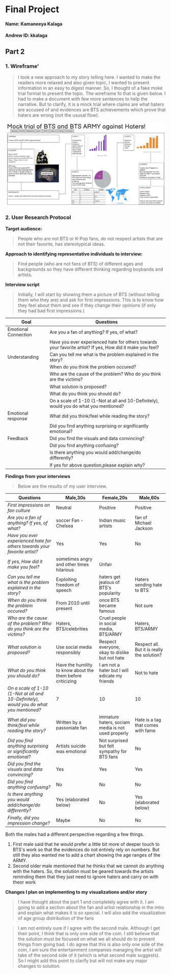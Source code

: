 # Final Project
#### Name: Kamaneeya Kalaga
#### Andrew ID: kkalaga

## Part 2
### 1. Wireframe'
> I took a new approach to my story telling here. I wanted to make the readers more relaxed and also given topic, I wanted to present information in an easy to digest manner. So, I thought of a fake moke trial format to present the topic. The wireframe fo that is given below. I had to make a document with few more sentences to help the narrative.
But to clarify, it is a mock trial where claims are what haters are accused of and evidences are BTS achievements which prove that haters are wrong (not the ususal flow). 

![alt text](wireframe.PNG)


### 2. User Research Protocol
**Target audience:**
> People who are not BTS or K-Pop fans, do not respect artists that are not their favorite, has stereotypical ideas.

**Approach to identifying representative individuals to interview:**
> Find people (who are not fans of BTS) of different ages and backgrounds so they have different thinking regarding boybands and artists.

**Interview script**
> Initially, I will start by showing them a picture of BTS (without telling them who they are) and ask for first impressions. This is to know how they feel about them and see if they change their opinions (if only they had bad first impressions.)

|**Goal**|**Questions**|
|---|---|
|Emotional Connection|Are you a fan of anything? If yes, of what?|
||Have you ever experienced hate for others towards your favorite artist? If yes, How did it make you feel?|
|Understanding|Can you tell me what is the problem explained in the story?|
||When do you think the problem occured?|
||Who are the cause of the problem? Who do you think are the victims?|
||What solution is proposed?|
||What do you think you should do?|
||On a scale of 1-10 (1-Not at all and 10-Definitely), would you do what you mentioned?|
|Emotional response|What did you think/feel while reading the story?|
||Did you find anything surprising or significantly emotional?|
|Feedback|Did you find the visuals and data convincing?|
||Did you find anything confusing?|
||Is there anything you would add/change/do differently?|
||If yes for above question,please explain why?|

**Findings from your interviews**
> Below are the results of my user interview.

|**Questions**|**Male,30s**|**Female,20s**|**Male,60s**|
|---|---|---|---|
|*First impressions on fan culture*|Neutral|Positive|Positive|
|*Are you a fan of anything? If yes, of what?*|soccer Fan - Chelsea|Indian music artists|fan of Michael Jackson|
|*Have you ever experienced hate for others towards your favorite artist?*|Yes|Yes|No|
|*If yes, How did it make you feel?*|sometimes angry and other times hilarious|Unfair||
|*Can you tell me what is the problem explained in the story?*|Exploiting freedom of speech|haters get jealous of BTS's popularity|Haters sending hate to BTS|
|*When do you think the problem occured?*|From 2010 until present|once BTS became famous|Not sure|
|*Who are the cause of the problem? Who do you think are the victims?*|Haters, BTS/celebrities|Cruel people in social media, BTS/ARMY|Haters, BTS/ARMY|
|*What solution is proposed?*|Use social media responsibly|Respect everyone, okay to dislike but not hate|Respect all. But it is really the solution?|
|*What do you think you should do?*|Have the humility to know about the them before criticizing|I am not a hater but I will edicate my friends|Not to hate|
|*On a scale of 1-10 (1-Not at all and 10-Definitely), would you do what you mentioned?*|7|10|10|
|*What did you think/feel while reading the story?*|Written by a passoniate fan|immature haters, sociam media is not used properly|Hate is a tag that comes with fame|
|*Did you find anything surprising or significantly emotional?*|Artists suicide was emotional|Not surprised but felt sympathy for BTS fans|No|
|*Did you find the visuals and data convincing?*|Yes|Yes|Yes|
|*Did you find anything confusing?*|No|No|No|
|*Is there anything you would add/change/do differently?*|Yes (elaborated below)|No|Yes (elaborated below)|
|*Finally, did you impression change?*|Maybe|No|No|

Both the males had a different perspective regarding a few things.
1. First male said that he would prefer a little bit more of deeper touch to BTS's work so that the evidences do not entirely rely on numbers. But still they also wanted me to add a chart showing the age ranges of the ARMY.
2. Second older male mentioned that he thinks that we cannot do anything with the haters. So, the solution must be geared towards the artists reminding them that they just need to ignore haters and carry on with theor work


**Changes I plan on implementing to my visualizations and/or story** 
> I have thought about the part 1 and completely agree with it. I am going to add a section about the fan and artist relationship in the intro and explain what makes it is so special. I will also add the visualization of age group distribution of the fans

> I am not entirely sure if I agree with the second male. Although I get their point, I think that is only one side of the coin. I still believe that the solution must be focused on what we all should do to prevent things from going bad. I do agree that this is also only one side of the coin, I am sure the entertainment companies managing the artist will take of the second side of it (which is what second male suggests). So I might add this point to clarify but will not make any major changes to solution.
